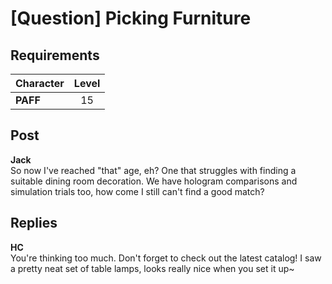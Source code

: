 # [Question] Picking Furniture
## Requirements
|Character|Level|
|---------|:---:|
|**PAFF** | 15  |

## Post
**Jack**<br>
So now I've reached "that" age, eh? One that struggles with finding a suitable dining room decoration. We have hologram comparisons and simulation trials too, how come I still can't find a good match?
## Replies
**HC**<br>
You're thinking too much. Don't forget to check out the latest catalog! I saw a pretty neat set of table lamps, looks really nice when you set it up~ 

